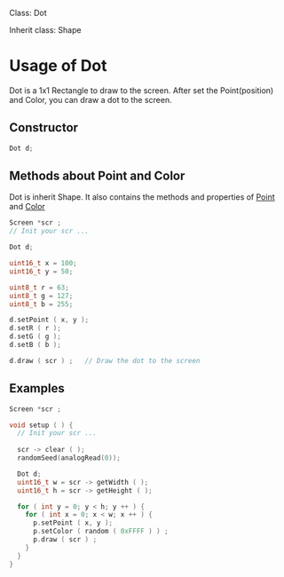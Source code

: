 Class: Dot

Inherit class: Shape

# Usage of Dot

Dot is a 1x1 Rectangle to draw to the screen.
After set the Point(position) and Color, you can draw a dot to the screen.

## Constructor

```cpp
Dot d;
```

## Methods about Point and Color
Dot is inherit Shape. It also contains the methods and properties of [Point](/md/PointUsage.md) and [Color](/md/ColorUsage.md)

```cpp
Screen *scr ;
// Init your scr ...

Dot d;

uint16_t x = 100;
uint16_t y = 50;

uint8_t r = 63;
uint8_t g = 127;
uint8_t b = 255;

d.setPoint ( x, y );
d.setR ( r );
d.setG ( g );
d.setB ( b );

d.draw ( scr ) ;   // Draw the dot to the screen
```

## Examples
```cpp
Screen *scr ;

void setup ( ) {
  // Init your scr ...
  
  scr -> clear ( );
  randomSeed(analogRead(0));

  Dot d;
  uint16_t w = scr -> getWidth ( );
  uint16_t h = scr -> getHeight ( );

  for ( int y = 0; y < h; y ++ ) {
    for ( int x = 0; x < w; x ++ ) {
      p.setPoint ( x, y );
      p.setColor ( random ( 0xFFFF ) ) ;
      p.draw ( scr ) ;
    }
  }
}


```

